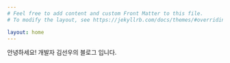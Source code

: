 ```yaml
---
# Feel free to add content and custom Front Matter to this file.
# To modify the layout, see https://jekyllrb.com/docs/themes/#overriding-theme-defaults

layout: home
---
```


안녕하세요! 개발자 김선우의 블로그 입니다.
